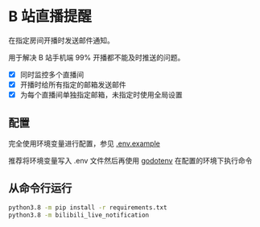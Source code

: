 # B 站直播提醒

在指定房间开播时发送邮件通知。

用于解决 B 站手机端 99% 开播都不能及时推送的问题。

- [x] 同时监控多个直播间
- [x] 开播时给所有指定的邮箱发送邮件
- [x] 为每个直播间单独指定邮箱，未指定时使用全局设置

## 配置

完全使用环境变量进行配置，参见 [.env.example](./.env.example)

推荐将环境变量写入 .env 文件然后再使用 [godotenv](https://github.com/joho/godotenv) 在配置的环境下执行命令

## 从命令行运行

```bash
python3.8 -m pip install -r requirements.txt
python3.8 -m bilibili_live_notification
```
